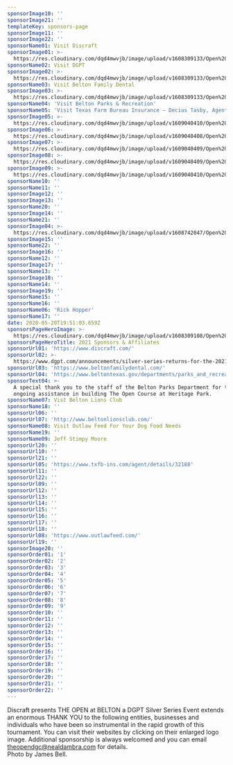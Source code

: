 ```yaml
---
sponsorImage10: ''
sponsorImage21: ''
templateKey: sponsors-page
sponsorImage11: ''
sponsorImage22: ''
sponsorName01: Visit Discraft
sponsorImage01: >-
  https://res.cloudinary.com/dqd4mwvjb/image/upload/v1608309133/Open%20DGC/Sponsors/sponsor_21_1000x600_01_discraft_qjurbh.jpg
sponsorName02: Visit DGPT
sponsorImage02: >-
  https://res.cloudinary.com/dqd4mwvjb/image/upload/v1608309133/Open%20DGC/Sponsors/sponsor_21_1000x600_02_dgpt_xufve3.jpg
sponsorName03: Visit Belton Family Dental
sponsorImage03: >-
  https://res.cloudinary.com/dqd4mwvjb/image/upload/v1608309133/Open%20DGC/Sponsors/sponsor_21_1000x600_03_beltondental_cdzney.jpg
sponsorName04: 'Visit Belton Parks & Recreation'
sponsorName05: 'Visit Texas Farm Bureau Insurance – Decius Tasby, Agent'
sponsorImage05: >-
  https://res.cloudinary.com/dqd4mwvjb/image/upload/v1609040410/Open%20DGC/Sponsors/sponsor_21_1000x600_txfarmtasby_fakee5.jpg
sponsorImage06: >-
  https://res.cloudinary.com/dqd4mwvjb/image/upload/v1609040408/Open%20DGC/Sponsors/sponsor_21_1000x600_hopper_kiclm4.jpg
sponsorImage07: >-
  https://res.cloudinary.com/dqd4mwvjb/image/upload/v1609040409/Open%20DGC/Sponsors/sponsor_21_1000x600_lions_kmfsfc.jpg
sponsorImage08: >-
  https://res.cloudinary.com/dqd4mwvjb/image/upload/v1609040409/Open%20DGC/Sponsors/sponsor_21_1000x600_outlawdog_xwslg6.jpg
sponsorImage09: >-
  https://res.cloudinary.com/dqd4mwvjb/image/upload/v1609040410/Open%20DGC/Sponsors/sponsor_21_1000x600_stimpy_sfnzkn.jpg
sponsorName10: ''
sponsorName11: ''
sponsorImage12: ''
sponsorImage13: ''
sponsorName20: ''
sponsorImage14: ''
sponsorName21: ''
sponsorImage04: >-
  https://res.cloudinary.com/dqd4mwvjb/image/upload/v1608742047/Open%20DGC/Sponsors/sponsor_21_1000x600_04_beltoncity_wrzp8l.jpg
sponsorImage15: ''
sponsorName22: ''
sponsorImage16: ''
sponsorName12: ''
sponsorImage17: ''
sponsorName13: ''
sponsorImage18: ''
sponsorName14: ''
sponsorImage19: ''
sponsorName15: ''
sponsorName16: ''
sponsorName06: 'Rick Hopper'
sponsorName17: ''
date: 2020-05-20T19:51:03.659Z
sponsorsPageHeroImage: >-
  https://res.cloudinary.com/dqd4mwvjb/image/upload/v1608309108/Open%20DGC/Sponsors/banner_1920x1000_21sponsors_v9mrxx.jpg
sponsorsPageHeroTitle: 2021 Sponsors & Affiliates
sponsorUrl01: 'https://www.discraft.com/'
sponsorUrl02: >-
  https://www.dgpt.com/announcements/silver-series-returns-for-the-2021-touring-season/
sponsorUrl03: 'https://www.beltonfamilydental.com/'
sponsorUrl04: 'https://www.beltontexas.gov/departments/parks_and_recreation/index.php'
sponsorText04: >-
  A special thank you to the staff of the Belton Parks Department for their
  ongoing assistance in building The Open Course at Heritage Park.
sponsorName07: Vist Belton Lions Club
sponsorName18: ''
sponsorUrl06: ''
sponsorUrl07: 'http://www.beltonlionsclub.com/'
sponsorName08: Visit Outlaw Feed For Your Dog Food Needs
sponsorName19: ''
sponsorName09: Jeff Stimpy Moore
sponsorUrl20: ''
sponsorUrl10: ''
sponsorUrl21: ''
sponsorUrl05: 'https://www.txfb-ins.com/agent/details/32188'
sponsorUrl11: ''
sponsorUrl22: ''
sponsorUrl09: ''
sponsorUrl12: ''
sponsorUrl13: ''
sponsorUrl14: ''
sponsorUrl15: ''
sponsorUrl16: ''
sponsorUrl17: ''
sponsorUrl18: ''
sponsorUrl08: 'https://www.outlawfeed.com/'
sponsorUrl19: ''
sponsorImage20: ''
sponsorOrder01: '1'
sponsorOrder02: '2'
sponsorOrder03: '3'
sponsorOrder04: '4'
sponsorOrder05: '5'
sponsorOrder06: '6'
sponsorOrder07: '7'
sponsorOrder08: '8'
sponsorOrder09: '9'
sponsorOrder10: ''
sponsorOrder11: ''
sponsorOrder12: ''
sponsorOrder13: ''
sponsorOrder14: ''
sponsorOrder15: ''
sponsorOrder16: ''
sponsorOrder17: ''
sponsorOrder18: ''
sponsorOrder19: ''
sponsorOrder20: ''
sponsorOrder21: ''
sponsorOrder22: ''
---
```

Discraft presents THE OPEN at BELTON a DGPT Silver Series Event extends an enormous THANK YOU to the following entities, businesses and individuals who have been so instrumental in the rapid growth of this tournament. You can visit their websites by clicking on their enlarged logo image. Additional sponsorship is always welcomed and you can email <theopendgc@nealdambra.com> for details.
<br/>
Photo by James Bell.